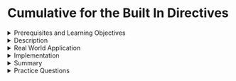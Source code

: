 # Cumulative for the  Built In Directives
<details><summary>Prerequisites and Learning Objectives</summary>

# Prerequisites

- Sound knowledge of HTML, CSS, and JavaScript.
- The basic idea of the MVC (Model-View-Controller) architecture.
- Basic knowledge about TypeScript.


# Learning Objectives

- To define Angular built-in directives.
</details>
<details><summary>Description</summary>

# Description

**Directive**
- TypeScript classes that add additional behaviour to elements in Angular applications are called Directives.

Different types of Angular directives

1. Component Directives: It is the main class with `@Component` decorator and it contains details like component processing, instantiation and usage at run time.
2. Attribute Directives: directives that listen to and modify the behaviour of other HTML elements, attributes, properties, and components.
3. Structural Directives: Structural directives manipulate DOM elements, these directives start with “*”.  For example `*ngIf` and `*ngFor`.

- Some directives are predefined in Angular, these directives are called built-in directives.

Most common examples for built-in attribute directives:

- `ngClass`: used to add and remove a set of CSS classes.
- `ngStyle` : used to add and remove a set of HTML styles.
- `ngModel`: used to add two-way data binding to an HTML form element.

Most common examples of built-in structural directives:

- `ngIf`: used to conditionally create or dispose of subviews from the template.
- `ngFor`: used to repeat a node for each item in a list.
- `ngSwitch`: used for a set of directives that switch among the alternative views.




</details>
<details><summary>Real World Application</summary>

# Real World Application

- Angular built-in directives can be used to manage forms, lists, styles, and what users see.


</details>
<details><summary>Implementation</summary> 

# Implementation

**Built-in Attribute directives**

1. `ngClass`

A text and buttons to dynamically change the background color based on the button clicked.

app.component.html:

```html
<H2 class="tags">Built-In Attribute Directive ngClass</H2>
<p class="tags" [ngClass]="{ 'orange' : color === 'orange',
'green' : color ==='green',
'blue' : color ==='blue'
}">Click the buttons to change the background color</p>
<div class = "tags">
<button id="orange" class="button" (click)="highlightColor('orange');">Orange</button>
<button id = "green"class ="button"(click)="highlightColor('green');">Green</button>
<button id ="blue" class="button" (click)="highlightColor('blue');">Blue</button>
</div>
```

app.component.ts:

```ts
import { Component } from '@angular/core';

@Component({
  selector: 'app-root',
  templateUrl: 'app.component.html',
  styleUrls: ['./app.component.css']
})
export class AppComponent {
  color='white';
  title = "Sample";
  highlightColor(newColor: string):void{
    this.color=newColor

  }
}
```

app.component.css:

```css

.orange {
   color: white;
   background-color: orange;
}

.blue{
    color: white;
    background-color: blue;
}

.green{
    color: white;
    background-color: green;
}

h2{
    align-self: centre;

}

.tags {
    margin: auto;
    padding: 10px;
    text-align: center;

  }

.button{
    margin: 10px;
    width: 100px;
    height: 20px;
    
}

#blue{
    color: white;
    background-color: blue;
    border-color: white;
}
#green{
    color: white;
    background-color: green;
    border-color: white;
}

#orange{
    color: white;
    background-color: orange;
    border-color: white;
}
```

HTML page:

![ngClass](/modules_new/resources/ngClass1.png)

After clicking orange:

![ngClass](/modules_new/resources/ngClass2.png)

After clicking green:

![ngClass](/modules_new/resources/ngClass3.png)

After clicking blue:

![ngClass](/modules_new/resources/ngClass4.png)




</details>
<details><summary>Summary</summary> 

# Summary

Directives are TypeScript classes that add additional features to the Angular application

- Directives are classified into components, structural directives and attribute directives.
- Angular has some built in directives like `ngClass`, `ngStyle`, `ngModel`, `ngIf`, `ngFor` and `ngSwitch` etc.

</details>
<details><summary>Practice Questions</summary>

[Practice Questions](./Quiz.gift)</details>
